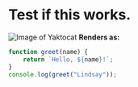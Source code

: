 # Test if this works.
![Image of Yaktocat](https://octodex.github.com/images/yaktocat.png)
  **Renders as:**
```javascript
function greet(name) {
    return `Hello, ${name}!`;
}
console.log(greet("Lindsay"));
